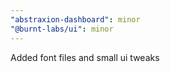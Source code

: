 ```yaml
---
"abstraxion-dashboard": minor
"@burnt-labs/ui": minor
---
```


Added font files and small ui tweaks
